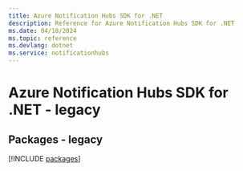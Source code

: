 ```yaml
---
title: Azure Notification Hubs SDK for .NET
description: Reference for Azure Notification Hubs SDK for .NET
ms.date: 04/18/2024
ms.topic: reference
ms.devlang: dotnet
ms.service: notificationhubs
---
```

# Azure Notification Hubs SDK for .NET - legacy
## Packages - legacy
[!INCLUDE [packages](notification-hubs-index.md)]